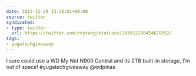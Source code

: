 ```yaml
---
date: 2012-12-29 13:20:01+00:00
source: twitter
syndicated:
- type: twitter
  url: https://twitter.com/roytang/statuses/285012298454679552/
tags:
- yugatechgiveaway
---
```


I sure could use a WD My Net N900 Central and its 2TB built-in storage, I'm out of space! #yugatechgiveaway @wdpinas
